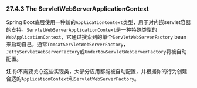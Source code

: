 ### 27.4.3 The ServletWebServerApplicationContext

Spring Boot底层使用一种新的`ApplicationContext`类型，用于对内嵌servlet容器的支持。`ServletWebServerApplicationContext`是一种特殊类型的`WebApplicationContext`，它通过搜索到的单个`ServletWebServerFactory` bean来启动自己，通常`TomcatServletWebServerFactory`，`JettyServletWebServerFactory`或`UndertowServletWebServerFactory`将被自动配置。

**注** 你不需要关心这些实现类，大部分应用都能被自动配置，并根据你的行为创建合适的`ApplicationContext`和`ServletWebServerFactory`。
